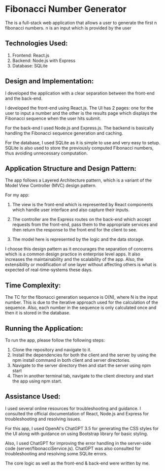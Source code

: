 # Fibonacci Number Generator

The is a full-stack web application that allows a user to generate the first n fibonacci numbers. n is an input which is provided by the user

## Technologies Used:

1. Frontend: React.js
2. Backend: Node.js with Express
3. Database: SQLite

## Design and Implementation:

I developed the application with a clear separation between the front-end and the back-end.

I developed the front-end using React.js. The UI has 2 pages: one for the user to input a number and the other is the results page which displays the Fibonacci sequence when the user hits submit.

For the back-end I used Node.js and Express.js. The backend is basically handling the Fibonacci sequence generation and caching.

For the database, I used SQLite as it is simple to use and very easy to setup. SQLite is also used to store the previously computed Fibonacci numbers, thus avoiding unnecessary computation.

## Application Structure and Design Pattern:

The app follows a Layered Architecture pattern, which is a variant of the Model View Controller (MVC) design pattern.

For my app:

1. The view is the front-end which is represented by React components which handle user interface and also capture their inputs.

2. The controller are the Express routes on the back-end which accept requests from the front-end, pass them to the appropriate services and then return the response to the front end for the client to see.

3. The model here is represented by the logic and the data storage.

I choose this design pattern as it encourages the separation of concerns which is a common design practice in enterprise level apps. It also increases the maintainability and the scalability of the app. Also, the extensibility or modification of one layer without affecting others is what is expected of real-time-systems these days.

## Time Complexity:

The TC for the fibonacci generation sequence is O(N), where N is the input number. This is due to the iterative approach used for the calculation of the sequence. Also, each number in the sequence is only calculated once and then it is stored in the database.

## Running the Application:

To run the app, please follow the following steps:

1. Clone the repository and navigate to it.
2. Install the dependencies for both the client and the server by using the npm install command in both client and server directories.
3. Navigate to the server directory then and start the server using npm start
4. Then in another terminal tab, navigate to the client directory and start the app using npm start.

## Assistance Used:

I used several online resources for troubleshooting and guidance. I consulted the official documentation of React, Node.js and Express for troubleshooting and resolving issues.

For this app, I used OpenAI's ChatGPT 3.5 for generating the CSS styles for the UI along with guidance on using Bootstrap library for basic styling.

Also, I used ChatGPT for improving the error handling in the server-side code (server/fibonacciService.js). ChatGPT was also consulted for troubleshooting and resolving some SQLite errors.

The core logic as well as the front-end & back-end were written by me.
